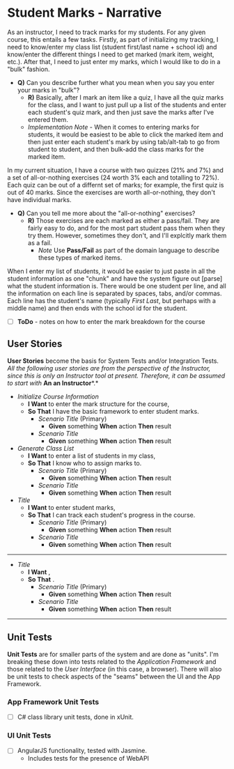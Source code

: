 # Student Marks - Narrative

As an instructor, I need to track marks for my students. For any given course, this entails a few tasks. Firstly, as part of initializing my tracking, I need to know/enter my class list (student first/last name + school id) and know/enter the different things I need to get marked (mark item, weight, etc.). After that, I need to just enter my marks, which I would like to do in a "bulk" fashion.

* **Q)** Can you describe further what you mean when you say you enter your marks in "bulk"?
  * **R)** Basically, after I mark an item like a quiz, I have all the quiz marks for the class, and I want to just pull up a list of the students and enter each student's quiz mark, and then just save the marks after I've entered them.
  * *Implementation Note* - When it comes to entering marks for students, it would be easiest to be able to click the marked item and then just enter each student's mark by using tab/alt-tab to go from student to student, and then bulk-add the class marks for the marked item.

In my current situation, I have a course with two quizzes (21% and 7%) and a set of all-or-nothing exercises (24 worth 3% each and totalling to 72%). Each quiz can be out of a differnt set of marks; for example, the first quiz is out of 40 marks. Since the exercises are worth all-or-nothing, they don't have individual marks.

* **Q)** Can you tell me more about the "all-or-nothing" exercises?
  * **R)** Those exercises are each marked as either a pass/fail. They are fairly easy to do, and for the most part student pass them when they try them. However, sometimes they don't, and I'll explcitly mark them as a fail.
    * *Note* Use **Pass/Fail** as part of the domain language to describe these types of marked items.

When I enter my list of students, it would be easier to just paste in all the student information as one "chunk" and have the system figure out [parse] what the student information is. There would be one student per line, and all the information on each line is separated by spaces, tabs, and/or commas. Each line has the student's name (typically *First Last*, but perhaps with a middle name) and then ends with the school id for the student.

* [ ] **ToDo** - notes on how to enter the mark breakdown for the course

## User Stories

**User Stories** become the basis for System Tests and/or Integration Tests. *All the following user stories are from the perspective of the Instructor, since this is only an Instructor tool at present. Therefore, it can be assumed to start with* **An an Instructor***.*

* *Initialize Course Information*
  * **I Want** to enter the mark structure for the course,
  * **So That** I have the basic framework to enter student marks.
    * *Scenario Title* (Primary)
      * **Given** something **When** action **Then** result
    * *Scenario Title*
      * **Given** something **When** action **Then** result
* *Generate Class List*
  * **I Want** to enter a list of students in my class,
  * **So That** I know who to assign marks to.
    * *Scenario Title* (Primary)
      * **Given** something **When** action **Then** result
    * *Scenario Title*
      * **Given** something **When** action **Then** result
* *Title*
  * **I Want** to enter student marks,
  * **So That** I can track each student's progress in the course.
    * *Scenario Title* (Primary)
      * **Given** something **When** action **Then** result
    * *Scenario Title*
      * **Given** something **When** action **Then** result

----

* *Title*
  * **I Want** ,
  * **So That** .
    * *Scenario Title* (Primary)
      * **Given** something **When** action **Then** result
    * *Scenario Title*
      * **Given** something **When** action **Then** result

----

## Unit Tests

**Unit Tests** are for smaller parts of the system and are done as "units". I'm breaking these down into tests related to the *Application Framework* and those related to the *User Interface* (in this case, a browser). There will also be unit tests to check aspects of the "seams" between the UI and the App Framework.

### App Framework Unit Tests

* [ ] C# class library unit tests, done in xUnit.

### UI Unit Tests

* [ ] AngularJS functionality, tested with Jasmine.
  * Includes tests for the presence of WebAPI

